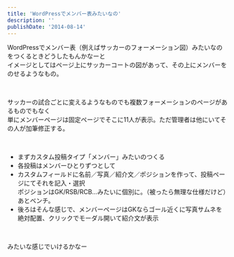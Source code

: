 ```yaml
---
title: 'WordPressでメンバー表みたいなの'
description: ''
publishDate: '2014-08-14'
---
```


<p>WordPressでメンバー表（例えばサッカーのフォーメーション図）みたいなのをつくるときどうしたもんかなーと<br>
イメージとしてはページ上にサッカーコートの図があって、その上にメンバーをのせるようなもの。</p>
<p>&nbsp;</p>
<p>サッカーの試合ごとに変えるようなものでも複数フォーメーションのページがあるものでもなく<br>
単にメンバーページは固定ページでそこに11人が表示。ただ管理者は他にいてその人が加筆修正する。</p>
<p>&nbsp;</p>
<ul>
<li>まずカスタム投稿タイプ「メンバー」みたいのつくる
</li><li>各投稿はメンバーひとりずつとして
</li><li>カスタムフィールドに名前／写真／紹介文／ポジションを作って、投稿ページにてそれを記入・選択<br>ポジションはGK/RSB/RCB…みたいに個別に。（被ったら無理な仕様だけど）あとベンチ。
</li><li>後ろはそんな感じで、メンバーページはGKならゴール近くに写真サムネを絶対配置、クリックでモーダル開いて紹介文が表示
</li></ul>
<p>&nbsp;</p>
<p>みたいな感じでいけるかなー</p>


